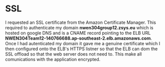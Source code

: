 # SSL
I requested an SSL certificate from the Amazon Certificate Manager. This required to authenticate my domain **nwen304group12.zsys.eu** which is hosted on google DNS and is a CNAME record pointing to the ELB URL **NWEN304Team12-140766688.ap-southeast-2.elb.amazonaws.com**. Once I had autenticated my domain it gave me a genuine certificate which I then configured onto the ELB's HTTPS listner so that the ELB can dom the SSL offload so that the web server does  not need to. This make all comunications with the application encrypted.
